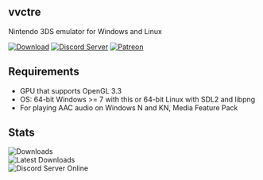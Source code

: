 ## vvctre

Nintendo 3DS emulator for Windows and Linux

[![Download](https://img.shields.io/badge/Download-23446c?style=for-the-badge)](https://github.com/vvanelslande/vvctre/releases)
[![Discord Server](https://img.shields.io/badge/Discord%20Server-23446c?style=for-the-badge)](https://discord.gg/hVxCyb5)
[![Patreon](https://img.shields.io/badge/Patreon-23446c?style=for-the-badge)](https://www.patreon.com/vvctre)

## Requirements 
- GPU that supports OpenGL 3.3
- OS: 64-bit Windows >= 7 with this or 64-bit Linux with SDL2 and libpng
- For playing AAC audio on Windows N and KN, Media Feature Pack

## Stats

![Downloads](https://img.shields.io/github/downloads/vvanelslande/vvctre/total?style=for-the-badge&color=23446c&labelColor=23446c)  
![Latest Downloads](https://img.shields.io/github/downloads/vvanelslande/vvctre/latest/total?style=for-the-badge&color=23446c&labelColor=23446c)  
![Discord Server Online](https://img.shields.io/discord/692523028046676048?label=Discord%20Server&style=for-the-badge&color=23446c&labelColor=23446c)
